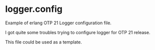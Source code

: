 # logger.config
Example of erlang OTP 21 Logger configuration file.

I got quite some troubles trying to configure logger for OTP 21 release.

This file could be used as a template.

